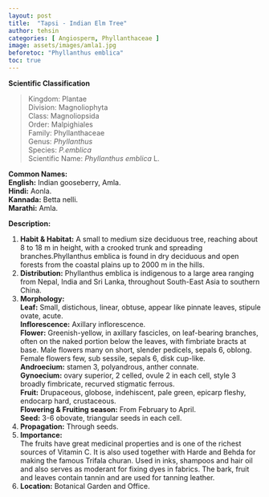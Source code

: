 ```yaml
---
layout: post
title:  "Tapsi - Indian Elm Tree"
author: tehsin
categories: [ Angiosperm, Phyllanthaceae ]
image: assets/images/amla1.jpg
beforetoc: "Phyllanthus emblica"
toc: true
---
```


**Scientific Classification**  
>Kingdom:			Plantae  
>Division:			Magnoliophyta  
>Class:				Magnoliopsida  
>Order:				Malpighiales  
>Family:			Phyllanthaceae  
>Genus:				*Phyllanthus*  
>Species:			*P.emblica*  
>Scientific Name:	*Phyllanthus emblica* L.  

**Common Names:**  
**English:**		Indian gooseberry, Amla.  
**Hindi:**			Aonla.  
**Kannada:**		Betta nelli.  
**Marathi:**        Amla.  

**Description:**
1. **Habit & Habitat:** A small to medium size deciduous tree, reaching about 8 to 18 m in height, with a crooked trunk and spreading branches.Phyllanthus emblica is found in dry deciduous and open forests from the coastal plains up to 2000 m in the hills.  
2. **Distribution:** Phyllanthus emblica is indigenous to a large area ranging from Nepal, India and Sri Lanka, throughout South-East Asia to southern China.  
3. **Morphology:**  
**Leaf:** Small, distichous, linear, obtuse, appear like pinnate leaves, stipule ovate, acute.  
**Inflorescence:** Axillary inflorescence.  
**Flower:** Greenish-yellow, in axillary fascicles, on leaf-bearing branches, often on the naked portion below the leaves, with fimbriate bracts at base. Male flowers many on short, slender pedicels, sepals 6, oblong.  Female flowers few, sub sessile, sepals 6, disk cup-like.  
**Androecium:**  stamen 3, polyandrous, anther connate.  
**Gynoecium:**   ovary superior, 2 celled, ovule 2 in each cell, style 3 broadly fimbricate, recurved stigmatic ferrous.  
**Fruit:** Drupaceous, globose, indehiscent, pale green, epicarp fleshy, endocarp hard, crustaceous.  
**Flowering & Fruiting season:** From February to April.  
**Seed:** 3-6 obovate, triangular seeds in each cell.  
4. **Propagation:** Through seeds.  
5. **Importance:**  
The fruits have great medicinal properties and is one of the richest sources of Vitamin C. It is also used together with Harde and Behda for making the famous Trifala churan. Used in inks, shampoos and hair oil and also serves as moderant for fixing dyes in fabrics. The bark, fruit and leaves contain tannin and are used for tanning leather.  
6. **Location:** Botanical Garden and Office.  
